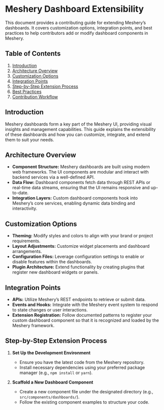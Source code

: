 # Meshery Dashboard Extensibility

This document provides a contributing guide for extending Meshery’s dashboards. It covers customization options, integration points, and best practices to help contributors add or modify dashboard components in Meshery.

## Table of Contents

1. [Introduction](#introduction)
2. [Architecture Overview](#architecture-overview)
3. [Customization Options](#customization-options)
4. [Integration Points](#integration-points)
5. [Step-by-Step Extension Process](#step-by-step-extension-process)
6. [Best Practices](#best-practices)
7. [Contribution Workflow](#contribution-workflow)

## Introduction

Meshery dashboards form a key part of the Meshery UI, providing visual insights and management capabilities. This guide explains the extensibility of these dashboards and how you can customize, integrate, and extend them to suit your needs.

## Architecture Overview

- **Component Structure:** Meshery dashboards are built using modern web frameworks. The UI components are modular and interact with backend services via a well-defined API.
- **Data Flow:** Dashboard components fetch data through REST APIs or real-time data streams, ensuring that the UI remains responsive and up-to-date.
- **Integration Layers:** Custom dashboard components hook into Meshery’s core services, enabling dynamic data binding and interactivity.

## Customization Options

- **Theming:** Modify styles and colors to align with your brand or project requirements.
- **Layout Adjustments:** Customize widget placements and dashboard arrangements.
- **Configuration Files:** Leverage configuration settings to enable or disable features within the dashboards.
- **Plugin Architecture:** Extend functionality by creating plugins that register new dashboard widgets or panels.

## Integration Points

- **APIs:** Utilize Meshery’s REST endpoints to retrieve or submit data.
- **Events and Hooks:** Integrate with the Meshery event system to respond to state changes or user interactions.
- **Extension Registration:** Follow documented patterns to register your custom dashboard component so that it is recognized and loaded by the Meshery framework.

## Step-by-Step Extension Process

1. **Set Up the Development Environment**
   - Ensure you have the latest code from the Meshery repository.
   - Install necessary dependencies using your preferred package manager (e.g., `npm install` or `yarn`).

2. **Scaffold a New Dashboard Component**
   - Create a new component file under the designated directory (e.g., `src/components/dashboards/`).
   - Follow the existing component examples to structure your code.